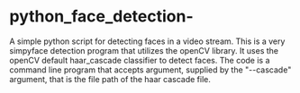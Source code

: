 # python_face_detection-
A simple python script for detecting faces in a video stream.
This is a very simpyface detection program that utilizes the
openCV library. It uses the openCV default haar_cascade classifier
to detect faces. The code is a command line program that accepts
argument, supplied by the "--cascade" argument, that is the file path
of the haar cascade file.
